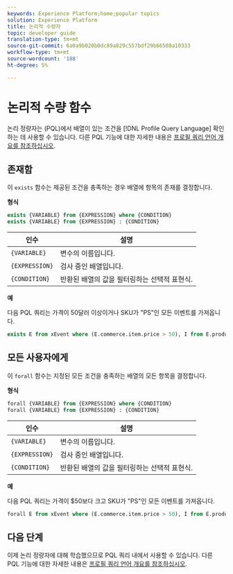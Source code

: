 ```yaml
---
keywords: Experience Platform;home;popular topics
solution: Experience Platform
title: 논리적 수량자
topic: developer guide
translation-type: tm+mt
source-git-commit: 6a0a9b020b0dc89a829c557bdf29b66508a10333
workflow-type: tm+mt
source-wordcount: '188'
ht-degree: 5%

---
```



# 논리적 수량 함수

논리 정량자는 (PQL)에서 배열이 있는 조건을 [!DNL Profile Query Language] 확인하는 데 사용할 수 있습니다. 다른 PQL 기능에 대한 자세한 내용은 [프로필 쿼리 언어 개요를 참조하십시오](./overview.md).

## 존재함

이 `exists` 함수는 제공된 조건을 충족하는 경우 배열에 항목의 존재를 결정합니다.

**형식**

```sql
exists {VARIABLE} from {EXPRESSION} where {CONDITION}
exists {VARIABLE} from {EXPRESSION} : {CONDITION}
```

| 인수 | 설명 |
| ---------- | ----------- |
| `{VARIABLE}` | 변수의 이름입니다. |
| `{EXPRESSION}` | 검사 중인 배열입니다. |
| `{CONDITION}` | 반환된 배열의 값을 필터링하는 선택적 표현식. |

**예**

다음 PQL 쿼리는 가격이 50달러 이상이거나 SKU가 &quot;PS&quot;인 모든 이벤트를 가져옵니다.

```sql
exists E from xEvent where (E.commerce.item.price > 50), I from E.productListItems where I.SKU = "PS"
```

## 모든 사용자에게

이 `forall` 함수는 지정된 모든 조건을 충족하는 배열의 모든 항목을 결정합니다.

**형식**

```sql
forall {VARIABLE} from {EXPRESSION} where {CONDITION}
forall {VARIABLE} from {EXPRESSION} : {CONDITION}
```

| 인수 | 설명 |
| ---------- | ----------- |
| `{VARIABLE}` | 변수의 이름입니다. |
| `{EXPRESSION}` | 검사 중인 배열입니다. |
| `{CONDITION}` | 반환된 배열의 값을 필터링하는 선택적 표현식. |

**예**

다음 PQL 쿼리는 가격이 $50보다 크고 SKU가 &quot;PS&quot;인 모든 이벤트를 가져옵니다.

```sql
forall E from xEvent where (E.commerce.item.price > 50), I from E.productListItems where I.SKU = "PS"
```

## 다음 단계

이제 논리 정량자에 대해 학습했으므로 PQL 쿼리 내에서 사용할 수 있습니다. 다른 PQL 기능에 대한 자세한 내용은 [프로필 쿼리 언어 개요를 참조하십시오](./overview.md).
